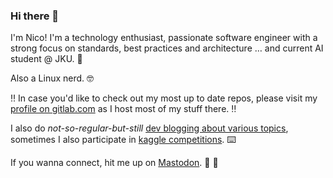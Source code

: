 ### Hi there 👋

I'm Nico! I'm a technology enthusiast, passionate software engineer with a strong focus on standards, best practices and architecture … and current AI student @ JKU. 🤖 

Also a Linux nerd. 🤓

‼️ In case you'd like to check out my most up to date repos, please visit my [profile on gitlab.com](https://gitlab.com/niggoo) as I host most of my stuff there. ‼️

I also do *not-so-regular-but-still* [dev blogging about various topics](https://www.auroria.io), sometimes I also participate in [kaggle competitions](https://www.kaggle.com/niggoo). ⌨️

If you wanna connect, hit me up on [Mastodon](https://mastodon.social/@niggoo). 🐘 📢
